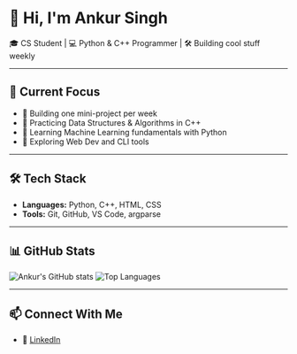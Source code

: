 # 👋 Hi, I'm Ankur Singh

🎓 CS Student | 💻 Python & C++ Programmer | 🛠️ Building cool stuff weekly

---

## 🚀 Current Focus

- 🔧 Building one mini-project per week
- 🧠 Practicing Data Structures & Algorithms in C++
- 🤖 Learning Machine Learning fundamentals with Python
- 🌱 Exploring Web Dev and CLI tools

---

## 🛠 Tech Stack

- **Languages:** Python, C++, HTML, CSS
- **Tools:** Git, GitHub, VS Code, argparse

---

## 📊 GitHub Stats

![Ankur's GitHub stats](https://github-readme-stats.vercel.app/api?username=AnkurSingh23&show_icons=true&theme=radical)
![Top Languages](https://github-readme-stats.vercel.app/api/top-langs/?username=AnkurSingh23&layout=compact)

---

## 📫 Connect With Me

- 💼 [LinkedIn](https://linkedin.com/in/ankursingh77)
